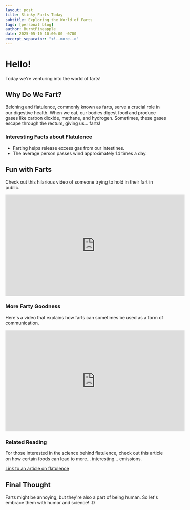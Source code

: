 ```yaml
---
layout: post
title: Stinky Farts Today
subtitle: Exploring the World of Farts
tags: [personal blog]
author: BurntPineapple
date: 2025-05-10 10:00:00 -0700
excerpt_separator: "<!--more-->"
---
```


# Hello!
Today we're venturing into the world of farts!

## Why Do We Fart?
Belching and flatulence, commonly known as farts, serve a crucial role in our digestive health. When we eat, our bodies digest food and produce gases like carbon dioxide, methane, and hydrogen. Sometimes, these gases escape through the rectum, giving us... farts!

### Interesting Facts about Flatulence
- Farting helps release excess gas from our intestines.
- The average person passes wind approximately 14 times a day.

## Fun with Farts
Check out this hilarious video of someone trying to hold in their fart in public.

<iframe width="560" height="315" src="https://www.youtube.com/embed/tgbNymZ7vqY" frameborder="0" allow="accelerometer; autoplay; clipboard-write; encrypted-media; gyroscope; picture-in-picture; web-share" allowfullscreen></iframe>

### More Farty Goodness
Here's a video that explains how farts can sometimes be used as a form of communication.

<iframe width="560" height="315" src="https://www.youtube.com/embed/kx5y5WuRz9A" frameborder="0" allow="accelerometer; autoplay; clipboard-write; encrypted-media; gyroscope; picture-in-picture; web-share" allowfullscreen></iframe>

### Related Reading
For those interested in the science behind flatulence, check out this article on how certain foods can lead to more... interesting... emissions.

[Link to an article on flatulence](https://www.healthline.com/health/digestive-health/flatulence#causes)

## Final Thought
Farts might be annoying, but they're also a part of being human. So let's embrace them with humor and science! :D

